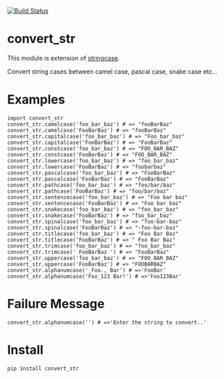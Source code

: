 [![Build Status](https://travis-ci.org/ShivaShankerReddy/py_string_case.svg?branch=master)](https://travis-ci.org/ShivaShankerReddy/py_string_case)

# convert_str

This module is extension of [stringcase](https://github.com/okunishinishi/python-stringcase/).

Convert string cases between camel case, pascal case, snake case etc...

# Examples

```
import convert_str
convert_str.camelcase('foo_bar_baz') # => "fooBarBaz"
convert_str.camelcase('FooBarBaz') # => "fooBarBaz"
convert_str.capitalcase('foo_bar_baz') # => "Foo_bar_baz"
convert_str.capitalcase('FooBarBaz') # => "FooBarBaz"
convert_str.constcase('foo_bar_baz') # => "FOO_BAR_BAZ"
convert_str.constcase('FooBarBaz') # => "FOO_BAR_BAZ"
convert_str.lowercase('foo_bar_baz') # => "foo_bar_baz"
convert_str.lowercase('FooBarBaz') # => "foobarbaz"
convert_str.pascalcase('foo_bar_baz') # => "FooBarBaz"
convert_str.pascalcase('FooBarBaz') # => "FooBarBaz"
convert_str.pathcase('foo_bar_baz') # => "foo/bar/baz"
convert_str.pathcase('FooBarBaz') # => "foo/bar/baz"
convert_str.sentencecase('foo_bar_baz') # => "Foo bar baz"
convert_str.sentencecase('FooBarBaz') # => "Foo bar baz"
convert_str.snakecase('foo_bar_baz') # => "foo_bar_baz"
convert_str.snakecase('FooBarBaz') # => "foo_bar_baz"
convert_str.spinalcase('foo_bar_baz') # => "foo-bar-baz"
convert_str.spinalcase('FooBarBaz') # => "-foo-bar-baz"
convert_str.titlecase('foo_bar_baz') # => "Foo Bar Baz"
convert_str.titlecase('FooBarBaz') # => " Foo Bar Baz"
convert_str.trimcase('foo_bar_baz') # => "foo_bar_baz"
convert_str.trimcase(' FooBarBaz ') # => "FooBarBaz"
convert_str.uppercase('foo_bar_baz') # => "FOO_BAR_BAZ"
convert_str.uppercase('FooBarBaz') # => "FOOBARBAZ"
convert_str.alphanumcase('_Foo., Bar') # =>'FooBar'
convert_str.alphanumcase('Foo_123 Bar!') # =>'Foo123Bar'
```

# Failure Message

```
convert_str.alphanumcase('') # =>'Enter the string to convert..'
```


# Install

`pip install convert_str`
